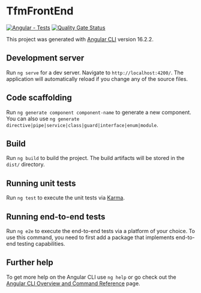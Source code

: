 # TfmFrontEnd

[![Angular - Tests](https://github.com/oliver-upm/tfm-front-end/actions/workflows/angular-test-sonar.yml/badge.svg)](https://github.com/oliver-upm/tfm-front-end/actions/workflows/angular-test-sonar.yml) [![Quality Gate Status](https://sonarcloud.io/api/project_badges/measure?project=oliver-upm%3Atfm-front-end&metric=alert_status)](https://sonarcloud.io/summary/new_code?id=oliver-upm%3Atfm-front-end)

This project was generated with [Angular CLI](https://github.com/angular/angular-cli) version 16.2.2.

## Development server

Run `ng serve` for a dev server. Navigate to `http://localhost:4200/`. The application will automatically reload if you change any of the source files.

## Code scaffolding

Run `ng generate component component-name` to generate a new component. You can also use `ng generate directive|pipe|service|class|guard|interface|enum|module`.

## Build

Run `ng build` to build the project. The build artifacts will be stored in the `dist/` directory.

## Running unit tests

Run `ng test` to execute the unit tests via [Karma](https://karma-runner.github.io).

## Running end-to-end tests

Run `ng e2e` to execute the end-to-end tests via a platform of your choice. To use this command, you need to first add a package that implements end-to-end testing capabilities.

## Further help

To get more help on the Angular CLI use `ng help` or go check out the [Angular CLI Overview and Command Reference](https://angular.io/cli) page.
